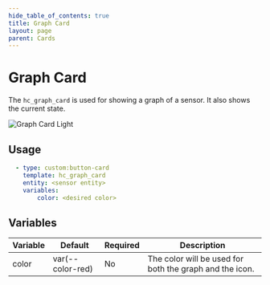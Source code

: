 ```yaml
---
hide_table_of_contents: true
title: Graph Card
layout: page
parent: Cards
---
```


# Graph Card

The `hc_graph_card` is used for showing a graph of a sensor. It also shows the current state.

![Graph Card Light](../../../assets/images/cards/hc_graph_card/graphcard_light.png)

## Usage

```yaml
  - type: custom:button-card
    template: hc_graph_card
    entity: <sensor entity>
    variables:
        color: <desired color>
```

## Variables

| Variable | Default | Required | Description|
|----------|---------|----------|------------|
| color | var(--color-red) | No | The color will be used for both the graph and the icon. |
